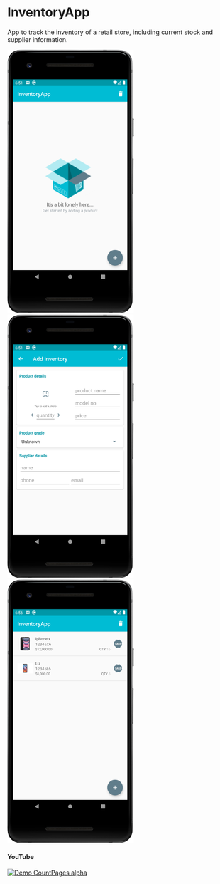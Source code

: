 # InventoryApp
App to track the inventory of a retail store, including current stock and supplier information.

<img src="https://github.com/abdelaz9z/InventoryApp/blob/master/device-2020-02-20-185114.png" width=285><img src="https://github.com/abdelaz9z/InventoryApp/blob/master/device-2020-02-20-185145.png" width=285><img src="https://github.com/abdelaz9z/InventoryApp/blob/master/device-2020-02-20-185635.png" width=285>

#### YouTube
[![Demo CountPages alpha](https://img.youtube.com/vi/R7OCGuwLqzc/maxresdefault.jpg)](https://youtu.be/R7OCGuwLqzc)
